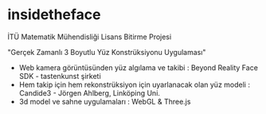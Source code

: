 # insidetheface
İTÜ Matematik Mühendisliği Lisans Bitirme Projesi

"Gerçek Zamanlı 3 Boyutlu Yüz Konstrüksiyonu Uygulaması"
- Web kamera görüntüsünden yüz algılama ve takibi : Beyond Reality Face SDK - tastenkunst şirketi
- Hem takip için hem rekonstrüksiyon için uyarlanacak olan yüz modeli : Candide3 - Jörgen Ahlberg, Linköping Uni.
- 3d model ve sahne uygulamaları : WebGL & Three.js
